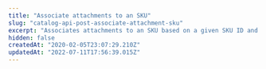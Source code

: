 ```yaml
---
title: "Associate attachments to an SKU"
slug: "catalog-api-post-associate-attachment-sku"
excerpt: "Associates attachments to an SKU based on a given SKU ID and attachment names.\n\rThis request removes existing SKU attachment associations and recreates the associations with the attachments being sent. \r\n## Request body example\r\n\r\n```json\r\n{\r\n    \"SkuId\": 1,\r\n    \"AttachmentNames\": [\r\n        \"T-Shirt Customization\"\r\n    ]\r\n}\r\n```"
hidden: false
createdAt: "2020-02-05T23:07:29.210Z"
updatedAt: "2022-07-11T17:56:39.015Z"
---
```

